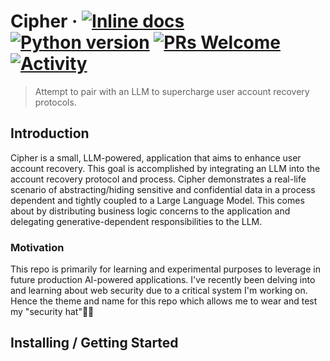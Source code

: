 # Cipher &middot; [![Inline docs](https://inch-ci.org/github/dwyl/hapi-auth-jwt2.svg?branch=master)](https://github.com/apexDev37/Cipher/blob/main/README.md) [![Python version](https://img.shields.io/badge/-v3.12+-grey?style=flat&logo=python&logoColor=yellow)](https://www.python.org/downloads/) [![PRs Welcome](https://img.shields.io/badge/PRs-welcome-blue.svg)](http://makeapullrequest.com) [![Activity](https://img.shields.io/badge/status-active-brightgreen)](https://github.com/apexDev37/Cipher/commits/main)

> Attempt to pair with an LLM to supercharge user account recovery protocols.

## Introduction

Cipher is a small, LLM-powered, application that aims to enhance user account recovery. This goal is accomplished by integrating an LLM into the account recovery protocol and process. Cipher demonstrates a real-life scenario of abstracting/hiding sensitive and confidential data in a process dependent and tightly coupled to a Large Language Model. This comes about by distributing business logic concerns to the application and delegating generative-dependent responsibilities to the LLM.

### Motivation

This repo is primarily for learning and experimental purposes to leverage in future production AI-powered applications. I've recently been delving into and learning about web security due to a critical system I'm working on. Hence the theme and name for this repo which allows me to wear and test my "security hat"🤠💥

## Installing / Getting Started
